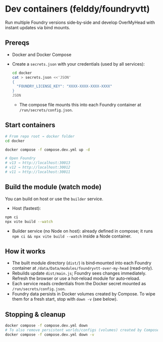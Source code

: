 # Dev containers (felddy/foundryvtt)

Run multiple Foundry versions side‑by‑side and develop OverMyHead with instant updates via bind mounts.

## Prereqs

- Docker and Docker Compose
- Create a `secrets.json` with your credentials (used by all services):

  ```zsh
  cd docker
  cat > secrets.json <<'JSON'
  {
    "FOUNDRY_LICENSE_KEY": "XXXX-XXXX-XXXX-XXXX"
  }
  JSON
  ```

  - The compose file mounts this into each Foundry container at `/run/secrets/config.json`.

## Start containers

```zsh
# From repo root → docker folder
cd docker

docker compose -f compose.dev.yml up -d

# Open Foundry
# v13 → http://localhost:30013
# v12 → http://localhost:30012
# v11 → http://localhost:30011
```

## Build the module (watch mode)

You can build on host or use the `builder` service.

- Host (fastest):

```zsh
npm ci
npx vite build --watch
```

- Builder service (no Node on host): already defined in compose; it runs `npm ci && npx vite build --watch` inside a Node container.

## How it works

- The built module directory (`dist/`) is bind‑mounted into each Foundry container at `/data/Data/modules/foundryvtt-over-my-head` (read‑only).
- Rebuilds update `dist/main.js`; Foundry sees changes immediately. Refresh the browser or use a hot‑reload module for auto‑reload.
- Each service reads credentials from the Docker secret mounted as `/run/secrets/config.json`.
- Foundry data persists in Docker volumes created by Compose. To wipe them for a fresh start, stop with `down -v` (see below).

## Stopping & cleanup

```zsh
docker compose -f compose.dev.yml down
# To also remove persistent worlds/configs (volumes) created by Compose:
docker compose -f compose.dev.yml down -v
```
